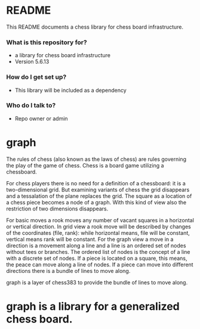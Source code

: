 # README #

This README documents a chess library for chess board infrastructure.

### What is this repository for? ###

* a library for chess board infrastructure
* Version 5.6.13

### How do I get set up? ###

* This library will be included as a dependency

### Who do I talk to? ###

* Repo owner or admin

# graph #

The rules of chess (also known as the laws of chess) are rules governing the play of the game of chess.
Chess is a board game utilizing a chessboard.

For chess players there is no need for a definition of a chessboard: it is a two-dimensional grid.
But examining variants of chess the grid disappears and a tessalation of the plane replaces the grid.
The square as a location of a chess piece becomes a node of a graph. With this kind of view also the
restriction of two dimensions disappears.

For basic moves a rook moves any number of vacant squares in a horizontal or vertical direction.
In grid view a rook move will be described by changes of the coordinates (file, rank): while horizontal
means, file will be constant, vertical means rank will be constant.
For the graph view a move in a direction is a movement along a line and a line is an ordered set of nodes
without tees or branches. The ordered list of nodes is the concept of a line with a discrete set of nodes.
If a piece is located on a square, this means, the peace can move along a line of nodes.
If a piece can move into different directions there is a bundle of lines to move along.

graph is a layer of chess383 to provide the bundle of lines to move along.

# graph is a library for a generalized chess board. #

